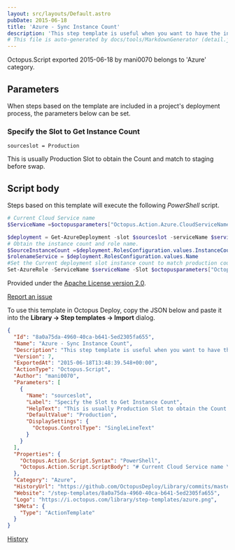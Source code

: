 ```yaml
---
layout: src/layouts/Default.astro
pubDate: 2015-06-18
title: 'Azure - Sync Instance Count'
description: 'This step template is useful when you want to have the instance count matched just before the VIP swap. It takes the source slot (usually Production slot) and match with the current deployment slot (normally Staging). Note: This will be helpful in scenario when 15 instances in Production and 4 instance in staging. This step template should only be used when a production slot already exists.'
# This file is auto-generated by docs/tools/MarkdownGenerator (detail.js)
---
```


Octopus.Script exported 2015-06-18 by mani0070 belongs to 'Azure' category.

## Parameters

When steps based on the template are included in a project's deployment process, the parameters below can be set.


<div class="param">

### Specify the Slot to Get Instance Count

`sourceslot = Production`

This is usually Production Slot to obtain the Count and match to staging before swap.

</div>
        

## Script body

Steps based on this template will execute the following *PowerShell* script.

```PowerShell
# Current Cloud Service name 
$ServiceName =$octopusparameters["Octopus.Action.Azure.CloudServiceName"]

$deployment = Get-AzureDeployment -slot $sourceslot -serviceName $serviceName
# Obtain the instance count and role name.
$SourceInstanceCount =$deployment.RolesConfiguration.values.InstanceCount
$rolenameService = $deployment.RolesConfiguration.values.Name
#Set the Current deployment slot instance count to match production count
Set-AzureRole -ServiceName $serviceName -Slot $octopusparameters["Octopus.Action.Azure.Slot"] -RoleName $rolenameService -Count $SourceInstanceCount 
```

Provided under the [Apache License version 2.0](https://github.com/OctopusDeploy/Library/blob/master/LICENSE.txt).

[Report an issue](https://github.com/OctopusDeploy/Library/issues/new?assignees=&labels=&projects=&template=bug-report.yml&title=Issue%20with%20Azure%20-%20Sync%20Instance%20Count&step-template=Azure%20-%20Sync%20Instance%20Count)

<div class="get-json">

To use this template in Octopus Deploy, copy the JSON below and paste it into the **Library → Step templates → Import** dialog.

```json
{
  "Id": "8a0a75da-4960-40ca-b641-5ed2305fa655",
  "Name": "Azure - Sync Instance Count",
  "Description": "This step template is useful when you want to have the instance count matched just before the VIP swap. It takes the source slot (usually Production slot) and match with the current deployment slot (normally Staging). Note: This will be helpful in scenario when 15 instances in Production and 4 instance in staging. This step template should only be used when a production slot already exists.",
  "Version": 7,
  "ExportedAt": "2015-06-18T13:48:39.548+00:00",
  "ActionType": "Octopus.Script",
  "Author": "mani0070",
  "Parameters": [
    {
      "Name": "sourceslot",
      "Label": "Specify the Slot to Get Instance Count",
      "HelpText": "This is usually Production Slot to obtain the Count and match to staging before swap.",
      "DefaultValue": "Production",
      "DisplaySettings": {
        "Octopus.ControlType": "SingleLineText"
      }
    }
  ],
  "Properties": {
    "Octopus.Action.Script.Syntax": "PowerShell",
    "Octopus.Action.Script.ScriptBody": "# Current Cloud Service name \n$ServiceName =$octopusparameters[\"Octopus.Action.Azure.CloudServiceName\"]\n\n$deployment = Get-AzureDeployment -slot $sourceslot -serviceName $serviceName\n# Obtain the instance count and role name.\n$SourceInstanceCount =$deployment.RolesConfiguration.values.InstanceCount\n$rolenameService = $deployment.RolesConfiguration.values.Name\n#Set the Current deployment slot instance count to match production count\nSet-AzureRole -ServiceName $serviceName -Slot $octopusparameters[\"Octopus.Action.Azure.Slot\"] -RoleName $rolenameService -Count $SourceInstanceCount "
  },
  "Category": "Azure",
  "HistoryUrl": "https://github.com/OctopusDeploy/Library/commits/master/step-templates//opt/buildagent/work/75443764cd38076d/step-templates/azure-sync-instancecount-from-prod-to-staging.json",
  "Website": "/step-templates/8a0a75da-4960-40ca-b641-5ed2305fa655",
  "Logo": "https://i.octopus.com/library/step-templates/azure.png",
  "$Meta": {
    "Type": "ActionTemplate"
  }
}
```

[History](https://github.com/OctopusDeploy/Library/commits/master/step-templates/https://github.com/OctopusDeploy/Library/commits/master/step-templates//opt/buildagent/work/75443764cd38076d/step-templates/azure-sync-instancecount-from-prod-to-staging.json)

</div>
